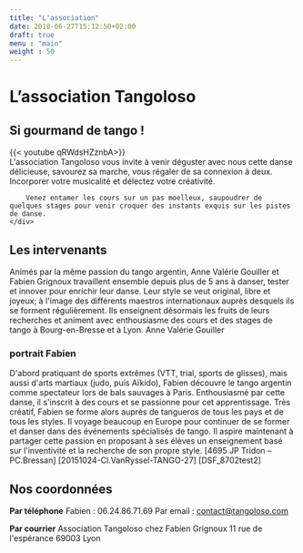 ```yaml
---
title: "L'association"
date: 2018-06-27T15:12:50+02:00
draft: true
menu : "main"
weight : 50
---
```

# L’association Tangoloso

## Si gourmand de tango !

<div class='row'>
	<div class='col-md-7'>
		{{< youtube qRWdsHZznbA>}}
	</div>
	<div class='col-md-5'>
		L'association Tangoloso vous invite à venir déguster avec nous cette danse délicieuse, savourez sa marche, vous régaler de sa connexion à deux. Incorporer votre musicalité et délectez votre créativité.

		Venez entamer les cours sur un pas moelleux, saupoudrer de quelques stages pour venir croquer des instants exquis sur les pistes de danse.
	</div>
</div>


## Les intervenants

Animés par la même passion du tango argentin, Anne Valérie Gouiller et Fabien Grignoux travaillent ensemble depuis plus de 5 ans à danser, tester et innover pour enrichir leur danse.
Leur style se veut original, libre et joyeux; à l'image des différents maestros internationaux auprès desquels ils se forment régulièrement. Ils enseignent désormais les fruits de leurs recherches et animent avec enthousiasme des cours et des stages de tango à Bourg-en-Bresse et à Lyon.
Anne Valérie Gouiller


### portrait Fabien

D'abord pratiquant de sports extrêmes (VTT, trial, sports de glisses), mais aussi d'arts martiaux (judo, puis Aïkido), Fabien découvre le tango argentin comme spectateur lors de bals sauvages à Paris. Enthousiasmé par cette danse, il s'inscrit à des cours et se passionne pour cet apprentissage. Très créatif, Fabien se forme alors auprès de tangueros de tous les pays et de tous les styles. Il voyage beaucoup en Europe pour continuer de se former et danser dans des événements spécialisés de tango. Il aspire maintenant à partager cette passion en proposant à ses élèves un enseignement basé sur l'inventivité et la recherche de son propre style.
[4695 JP Tridon – PC.Bressan]
[20151024-Cl.VanRyssel-TANGO-27]
[DSF_8702test2]

## Nos coordonnées

**Par téléphone**
Fabien : 06.24.86.71.69
Par email : contact@tangoloso.com

**Par courrier**
Association Tangoloso
chez Fabien Grignoux
11 rue de l'espérance
69003 Lyon



